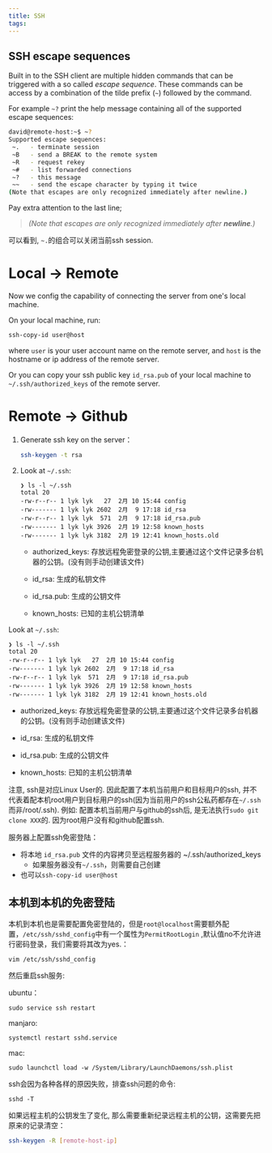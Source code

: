 ```yaml
---
title: SSH
tags:
---
```




## SSH escape sequences

Built in to the SSH client are multiple hidden commands that can be triggered with a so called *escape sequence*. These commands can be access by a combination of the tilde prefix (`~`) followed by the command.

For example `~?` print the help message containing all of the supported escape sequences:

```bash
david@remote-host:~$ ~?
Supported escape sequences:
 ~.   - terminate session
 ~B   - send a BREAK to the remote system
 ~R   - request rekey
 ~#   - list forwarded connections
 ~?   - this message
 ~~   - send the escape character by typing it twice
(Note that escapes are only recognized immediately after newline.)
```

Pay extra attention to the last line;

> *(Note that escapes are only recognized immediately after **newline**.)*



可以看到, `~.`的组合可以关闭当前ssh session.

# Local -> Remote

Now we config the capability of connecting the server from one's local machine.

On your local machine, run:

```sh
ssh-copy-id user@host
```

where `user` is your user account name on the remote server, and `host` is the hostname or ip address of the remote server.



Or you can copy your ssh public key `id_rsa.pub` of your local machine to `~/.ssh/authorized_keys` of the remote server.

# Remote -> Github

1. Generate ssh key on the server：

   ```sh
   ssh-keygen -t rsa
   ```

2. Look at `~/.ssh`:

   ```ssh
   ❯ ls -l ~/.ssh
   total 20
   -rw-r--r-- 1 lyk lyk   27  2月 10 15:44 config
   -rw------- 1 lyk lyk 2602  2月  9 17:18 id_rsa
   -rw-r--r-- 1 lyk lyk  571  2月  9 17:18 id_rsa.pub
   -rw------- 1 lyk lyk 3926  2月 19 12:58 known_hosts
   -rw------- 1 lyk lyk 3182  2月 19 12:41 known_hosts.old
   ```

   * authorized_keys: 存放远程免密登录的公钥,主要通过这个文件记录多台机器的公钥。(没有则手动创建该文件)

   * id_rsa: 生成的私钥文件

   * id_rsa.pub: 生成的公钥文件

   * known_hosts: 已知的主机公钥清单

   

Look at `~/.ssh`:

```ssh
❯ ls -l ~/.ssh
total 20
-rw-r--r-- 1 lyk lyk   27  2月 10 15:44 config
-rw------- 1 lyk lyk 2602  2月  9 17:18 id_rsa
-rw-r--r-- 1 lyk lyk  571  2月  9 17:18 id_rsa.pub
-rw------- 1 lyk lyk 3926  2月 19 12:58 known_hosts
-rw------- 1 lyk lyk 3182  2月 19 12:41 known_hosts.old
```

* authorized_keys: 存放远程免密登录的公钥,主要通过这个文件记录多台机器的公钥。(没有则手动创建该文件)

* id_rsa: 生成的私钥文件

* id_rsa.pub: 生成的公钥文件

* known_hosts: 已知的主机公钥清单


注意, ssh是对应Linux User的. 因此配置了本机当前用户和目标用户的ssh, 并不代表着配本机root用户到目标用户的ssh(因为当前用户的ssh公私药都存在`~/.ssh`而非/root/.ssh). 
例如: 配置本机当前用户与github的ssh后, 是无法执行`sudo git clone XXX`的. 因为root用户没有和github配置ssh.


服务器上配置ssh免密登陆：

* 将本地 `id_rsa.pub` 文件的内容拷贝至远程服务器的 ~/.ssh/authorized_keys
  * 如果服务器没有`~/.ssh`，则需要自己创建
* 也可以`ssh-copy-id user@host `

## 本机到本机的免密登陆

本机到本机也是需要配置免密登陆的，但是`root@localhost`需要额外配置，`/etc/ssh/sshd_config`中有一个属性为`PermitRootLogin` ,默认值no不允许进行密码登录，我们需要将其改为yes.：

```shell
vim /etc/ssh/sshd_config
```



然后重启ssh服务:

ubuntu：

```shell
sudo service ssh restart
```

manjaro:

```shell
systemctl restart sshd.service
```

mac:

```shell
sudo launchctl load -w /System/Library/LaunchDaemons/ssh.plist
```





ssh会因为各种各样的原因失败，排查ssh问题的命令:

```shell
sshd -T
```



如果远程主机的公钥发生了变化, 那么需要重新纪录远程主机的公钥，这需要先把原来的记录清空：

```bash
ssh-keygen -R [remote-host-ip]
```

